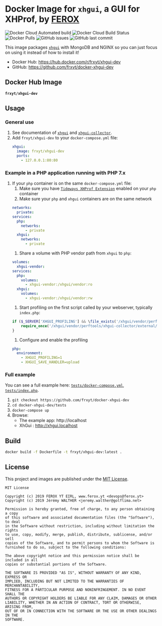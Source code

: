 # Docker Image for `xhgui`, a GUI for XHProf, by [FEROX](https://ferox.yt)

![Docker Cloud Automated build](https://img.shields.io/docker/cloud/automated/frxyt/xhgui-dev.svg)
![Docker Cloud Build Status](https://img.shields.io/docker/cloud/build/frxyt/xhgui-dev.svg)
![Docker Pulls](https://img.shields.io/docker/pulls/frxyt/xhgui-dev.svg)
![GitHub issues](https://img.shields.io/github/issues/frxyt/docker-xhgui-dev.svg)
![GitHub last commit](https://img.shields.io/github/last-commit/frxyt/docker-xhgui-dev.svg)

This image packages [`xhgui`](https://github.com/perftools/xhgui) with MongoDB and NGINX so you can just focus on using it instead of how to install it!

* Docker Hub: https://hub.docker.com/r/frxyt/xhgui-dev
* GitHub: https://github.com/frxyt/docker-xhgui-dev

## Docker Hub Image

**`frxyt/xhgui-dev`**

## Usage

### General use

1. See documentation of [`xhgui`](https://github.com/perftools/xhgui) and [`xhgui-collector`](https://github.com/perftools/xhgui-collector).
1. Add `frxyt/xhgui-dev` to your `docker-compose.yml` file:
   ```yaml
   xhgui:
     image: frxyt/xhgui-dev
     ports:
       - 127.0.0.1:80:80
   ```

### Example in a PHP application running with PHP 7.x

1. If your `php` container is on the same `docker-compose.yml` file:
   1. Make sure you have [`Tideways XHProf Extension`](https://github.com/tideways/php-xhprof-extension) enabled on your `php` container
   1. Make sure your `php` and `xhgui` containers are on the same network
   ```yaml
   networks:
     private:
   services: 
     php:
       networks:
         - private
     xhgui:
       networks:
         - private
   ```
   1. Share a volume with PHP vendor path from `xhgui` to `php`:
   ```yaml
   volumes:
     xhgui-vendor:
   services:
     php:
       volumes:
         - xhgui-vendor:/xhgui/vendor:ro
     xhgui:
       volumes:
         - xhgui-vendor:/xhgui/vendor:rw
   ```
   1. Start profiling on the first script called by your webserver, typically `index.php`:
   ```php
   if ($_SERVER['XHGUI_PROFILING'] && \file_exists('/xhgui/vendor/perftools/xhgui-collector/external/header.php')) {
       require_once('/xhgui/vendor/perftools/xhgui-collector/external/header.php');
   }
   ```
   1. Configure and enable the profiling
   ```yaml
   php:
     environment:
       - XHGUI_PROFILING=1
       - XHGUI_SAVE_HANDLER=upload
   ```

### Full example

You can see a full example here: [`tests/docker-compose.yml`](tests/docker-compose.yml), [`tests/index.php`](tests/index.php).

1. `git checkout https://github.com/frxyt/docker-xhgui-dev`
1. `cd docker-xhgui-dev/tests`
1. `docker-compose up`
1. Browse:
   * The example app: http://localhost
   * XhGui : http://xhgui.localhost

## Build

```sh
docker build -f Dockerfile -t frxyt/xhgui-dev:latest .
```

## License

This project and images are published under the [MIT License](LICENSE).

```
MIT License

Copyright (c) 2019 FEROX YT EIRL, www.ferox.yt <devops@ferox.yt>
Copyright (c) 2019 Jérémy WALTHER <jeremy.walther@golflima.net>

Permission is hereby granted, free of charge, to any person obtaining a copy
of this software and associated documentation files (the "Software"), to deal
in the Software without restriction, including without limitation the rights
to use, copy, modify, merge, publish, distribute, sublicense, and/or sell
copies of the Software, and to permit persons to whom the Software is
furnished to do so, subject to the following conditions:

The above copyright notice and this permission notice shall be included in all
copies or substantial portions of the Software.

THE SOFTWARE IS PROVIDED "AS IS", WITHOUT WARRANTY OF ANY KIND, EXPRESS OR
IMPLIED, INCLUDING BUT NOT LIMITED TO THE WARRANTIES OF MERCHANTABILITY,
FITNESS FOR A PARTICULAR PURPOSE AND NONINFRINGEMENT. IN NO EVENT SHALL THE
AUTHORS OR COPYRIGHT HOLDERS BE LIABLE FOR ANY CLAIM, DAMAGES OR OTHER
LIABILITY, WHETHER IN AN ACTION OF CONTRACT, TORT OR OTHERWISE, ARISING FROM,
OUT OF OR IN CONNECTION WITH THE SOFTWARE OR THE USE OR OTHER DEALINGS IN THE
SOFTWARE.
```